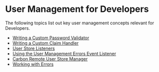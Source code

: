 # User Management for Developers

The following topics list out key user management concepts relevant for
Developers.

-   [Writing a Custom Password
    Validator](_Writing_a_Custom_Password_Validator_)
-   [Writing a Custom Claim Handler](_Writing_a_Custom_Claim_Handler_)
-   [User Store Listeners](_User_Store_Listeners_)
-   [Using the User Management Errors Event
    Listener](_Using_the_User_Management_Errors_Event_Listener_)
-   [Carbon Remote User Store
    Manager](_Carbon_Remote_User_Store_Manager_)
-   [Working with Errors](_Working_with_Errors_)
